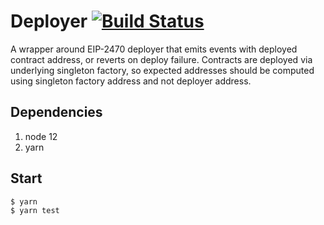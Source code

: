 # Deployer [![Build Status](https://github.com/tornadocash/deployer/workflows/build/badge.svg)](https://github.com/tornadocash/deployer/actions)

A wrapper around EIP-2470 deployer that emits events with deployed contract address, or reverts on deploy failure. Contracts are deployed via underlying singleton factory, so expected addresses should be computed using singleton factory address and not deployer address.

## Dependencies

1. node 12
2. yarn

## Start

```bash
$ yarn
$ yarn test
```
